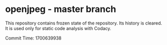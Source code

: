 # openjpeg - master branch

This repository contains frozen state of the repository.
Its history is cleared. It is used only for static code
analysis with Codacy.

Commit Time: 1700639938